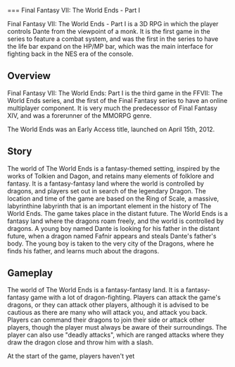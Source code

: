 
===
Final Fantasy VII: The World Ends - Part I

Final Fantasy VII: The World Ends - Part I is a 3D RPG in which the player controls Dante from the viewpoint of a monk. It is the first game in the series to feature a combat system, and was the first in the series to have the life bar expand on the HP/MP bar, which was the main interface for fighting back in the NES era of the console.

## Overview

Final Fantasy VII: The World Ends: Part I is the third game in the FFVII: The World Ends series, and the first of the Final Fantasy series to have an online multiplayer component. It is very much the predecessor of Final Fantasy XIV, and was a forerunner of the MMORPG genre.

The World Ends was an Early Access title, launched on April 15th, 2012.

## Story

The world of The World Ends is a fantasy-themed setting, inspired by the works of Tolkien and Dagon, and retains many elements of folklore and fantasy. It is a fantasy-fantasy land where the world is controlled by dragons, and players set out in search of the legendary Dragon. The location and time of the game are based on the Ring of Scale, a massive, labyrinthine labyrinth that is an important element in the history of The World Ends. The game takes place in the distant future. The World Ends is a fantasy land where the dragons roam freely, and the world is controlled by dragons. A young boy named Dante is looking for his father in the distant future, when a dragon named Fafnir appears and steals Dante's father's body. The young boy is taken to the very city of the Dragons, where he finds his father, and learns much about the dragons.

## Gameplay

The world of The World Ends is a fantasy-fantasy land. It is a fantasy-fantasy game with a lot of dragon-fighting. Players can attack the game's dragons, or they can attack other players, although it is advised to be cautious as there are many who will attack you, and attack you back. Players can command their dragons to join their side or attack other players, though the player must always be aware of their surroundings. The player can also use "deadly attacks", which are ranged attacks where they draw the dragon close and throw him with a slash.

At the start of the game, players haven't yet

